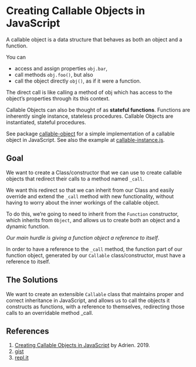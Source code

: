 # Creating Callable Objects in JavaScript

A callable object is a data structure that behaves as both an object and a function. 

You can 

- access and assign properties `obj.bar`, 
- call methods `obj.foo()`, but also 
- call the object directly `obj()`, as if it were a function.

The direct call is like calling a method of obj which has access to the object’s properties through its this context.

Callable Objects can also be thought of as **stateful functions**. 
Functions are inherently single instance, stateless procedures. 
Callable Objects are instantiated, stateful procedures.

See package [callable-object](https://www.npmjs.com/package/callable-object) for a simple implementation of a callable object in JavaScript. See also the example at [callable-instance.js](callable-instance.js).

## Goal

We want to create a Class/constructor that we can use to create callable objects that redirect their calls to a method named `_call`. 

We want this redirect so that we can inherit from our Class and easily override and extend the `_call` method with new functionality, 
without having to worry about the inner workings of the callable object.

To do this, we’re going to need to 
inherit from the `Function` constructor, 
which inherits from `Object`, and 
allows us to create both an object and a dynamic function.

*Our main hurdle is giving a function object a reference to itself*.

In order to have a reference to the `_call` method, 
the function part of our function object, generated by our `Callable` class/constructor, must have a reference to itself.

## The Solutions

We want to create an extensible `Callable` class that 
maintains proper and correct inheritance in JavaScript, and 
allows us to call the objects it constructs as functions, with a reference to themselves, 
redirecting those calls to an overridable method _call.

## References

1. [Creating Callable Objects in JavaScript](https://medium.com/@adrien.za/creating-callable-objects-in-javascript-fbf88db9904c) by Adrien. 2019.
2. [gist](https://gist.githubusercontent.com/arccoza/d6209b4c7317a22f0e929808640b40a5/raw/2e99d608329a75c17c38b6d4285492520c968a75/index.js)
3. [repl.it](https://replit.com/@arccoza/Javascript-Callable-Object-using-bind#index.js)